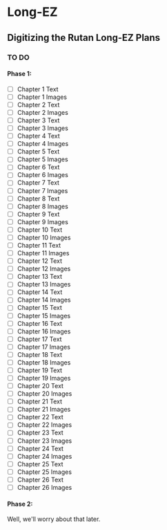 # Long-EZ
## Digitizing the Rutan Long-EZ Plans

### TO DO
#### Phase 1:
- [ ] Chapter 1 Text
- [ ] Chapter 1 Images
- [ ] Chapter 2 Text
- [ ] Chapter 2 Images
- [ ] Chapter 3 Text
- [ ] Chapter 3 Images
- [ ] Chapter 4 Text
- [ ] Chapter 4 Images
- [ ] Chapter 5 Text
- [ ] Chapter 5 Images
- [ ] Chapter 6 Text
- [ ] Chapter 6 Images
- [ ] Chapter 7 Text
- [ ] Chapter 7 Images
- [ ] Chapter 8 Text
- [ ] Chapter 8 Images
- [ ] Chapter 9 Text
- [ ] Chapter 9 Images
- [ ] Chapter 10 Text
- [ ] Chapter 10 Images
- [ ] Chapter 11 Text
- [ ] Chapter 11 Images
- [ ] Chapter 12 Text
- [ ] Chapter 12 Images
- [ ] Chapter 13 Text
- [ ] Chapter 13 Images
- [ ] Chapter 14 Text
- [ ] Chapter 14 Images
- [ ] Chapter 15 Text
- [ ] Chapter 15 Images
- [ ] Chapter 16 Text
- [ ] Chapter 16 Images
- [ ] Chapter 17 Text
- [ ] Chapter 17 Images
- [ ] Chapter 18 Text
- [ ] Chapter 18 Images
- [ ] Chapter 19 Text
- [ ] Chapter 19 Images
- [ ] Chapter 20 Text
- [ ] Chapter 20 Images
- [ ] Chapter 21 Text
- [ ] Chapter 21 Images
- [ ] Chapter 22 Text
- [ ] Chapter 22 Images
- [ ] Chapter 23 Text
- [ ] Chapter 23 Images
- [ ] Chapter 24 Text
- [ ] Chapter 24 Images
- [ ] Chapter 25 Text
- [ ] Chapter 25 Images
- [ ] Chapter 26 Text
- [ ] Chapter 26 Images
#### Phase 2:
Well, we'll worry about that later.
